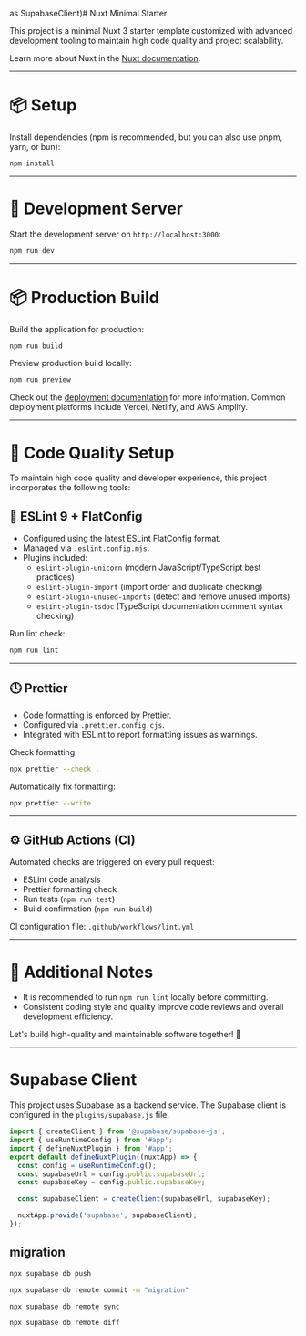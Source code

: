 as SupabaseClient)# Nuxt Minimal Starter

This project is a minimal Nuxt 3 starter template customized with advanced development tooling to maintain high code quality and project scalability.

Learn more about Nuxt in the [Nuxt documentation](https://nuxt.com/docs/getting-started/introduction).

---

# 📦 Setup

Install dependencies (npm is recommended, but you can also use pnpm, yarn, or bun):

```bash
npm install
```

---

# 🚀 Development Server

Start the development server on `http://localhost:3000`:

```bash
npm run dev
```

---

# 📦 Production Build

Build the application for production:

```bash
npm run build
```

Preview production build locally:

```bash
npm run preview
```

Check out the [deployment documentation](https://nuxt.com/docs/getting-started/deployment) for more information. Common deployment platforms include Vercel, Netlify, and AWS Amplify.

---

# 🧹 Code Quality Setup

To maintain high code quality and developer experience, this project incorporates the following tools:

## 🔵 ESLint 9 + FlatConfig

- Configured using the latest ESLint FlatConfig format.
- Managed via `.eslint.config.mjs`.
- Plugins included:
  - `eslint-plugin-unicorn` (modern JavaScript/TypeScript best practices)
  - `eslint-plugin-import` (import order and duplicate checking)
  - `eslint-plugin-unused-imports` (detect and remove unused imports)
  - `eslint-plugin-tsdoc` (TypeScript documentation comment syntax checking)

Run lint check:

```bash
npm run lint
```

---

## 🕓 Prettier

- Code formatting is enforced by Prettier.
- Configured via `.prettier.config.cjs`.
- Integrated with ESLint to report formatting issues as warnings.

Check formatting:

```bash
npx prettier --check .
```

Automatically fix formatting:

```bash
npx prettier --write .
```

---

## ⚙️ GitHub Actions (CI)

Automated checks are triggered on every pull request:

- ESLint code analysis
- Prettier formatting check
- Run tests (`npm run test`)
- Build confirmation (`npm run build`)

CI configuration file: `.github/workflows/lint.yml`

---

# 📖 Additional Notes

- It is recommended to run `npm run lint` locally before committing.
- Consistent coding style and quality improve code reviews and overall development efficiency.

Let's build high-quality and maintainable software together! 🚀

---

# Supabase Client

This project uses Supabase as a backend service. The Supabase client is configured in the `plugins/supabase.js` file.

```javascript
import { createClient } from '@supabase/supabase-js';
import { useRuntimeConfig } from '#app';
import { defineNuxtPlugin } from '#app';
export default defineNuxtPlugin((nuxtApp) => {
  const config = useRuntimeConfig();
  const supabaseUrl = config.public.supabaseUrl;
  const supabaseKey = config.public.supabaseKey;

  const supabaseClient = createClient(supabaseUrl, supabaseKey);

  nuxtApp.provide('supabase', supabaseClient);
});
```

## migration

```bash
npx supabase db push
```

```bash
npx supabase db remote commit -m "migration"
```

```bash
npx supabase db remote sync
```

```bash
npx supabase db remote diff
```
